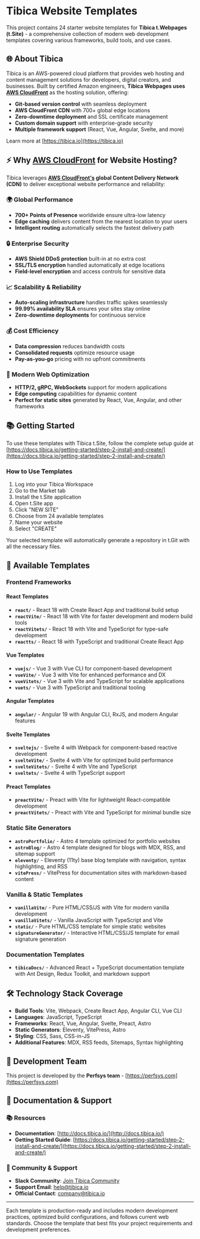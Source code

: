 # Tibica Website Templates

This project contains 24 starter website templates for **Tibica t.Webpages (t.Site)** - a comprehensive collection of modern web development templates covering various frameworks, build tools, and use cases.

## 🌐 About Tibica

Tibica is an AWS-powered cloud platform that provides web hosting and content management solutions for developers, digital creators, and businesses. Built by certified Amazon engineers, **Tibica Webpages uses [AWS CloudFront](https://aws.amazon.com/cloudfront/)** as the hosting solution, offering:

- **Git-based version control** with seamless deployment
- **AWS CloudFront CDN** with 700+ global edge locations
- **Zero-downtime deployment** and SSL certificate management
- **Custom domain support** with enterprise-grade security
- **Multiple framework support** (React, Vue, Angular, Svelte, and more)

Learn more at [https://tibica.io](https://tibica.io)

## ⚡ Why [AWS CloudFront](https://aws.amazon.com/cloudfront/) for Website Hosting?

Tibica leverages **[AWS CloudFront's](https://aws.amazon.com/cloudfront/) global Content Delivery Network (CDN)** to deliver exceptional website performance and reliability:

### 🌍 Global Performance
- **700+ Points of Presence** worldwide ensure ultra-low latency
- **Edge caching** delivers content from the nearest location to your users
- **Intelligent routing** automatically selects the fastest delivery path

### 🔒 Enterprise Security
- **AWS Shield DDoS protection** built-in at no extra cost
- **SSL/TLS encryption** handled automatically at edge locations
- **Field-level encryption** and access controls for sensitive data

### 📈 Scalability & Reliability
- **Auto-scaling infrastructure** handles traffic spikes seamlessly
- **99.99% availability SLA** ensures your sites stay online
- **Zero-downtime deployments** for continuous service

### 💰 Cost Efficiency
- **Data compression** reduces bandwidth costs
- **Consolidated requests** optimize resource usage  
- **Pay-as-you-go** pricing with no upfront commitments

### 🚀 Modern Web Optimization
- **HTTP/2, gRPC, WebSockets** support for modern applications
- **Edge computing** capabilities for dynamic content
- **Perfect for static sites** generated by React, Vue, Angular, and other frameworks

## 📚 Getting Started

To use these templates with Tibica t.Site, follow the complete setup guide at [https://docs.tibica.io/getting-started/step-2-install-and-create/](https://docs.tibica.io/getting-started/step-2-install-and-create/)

### How to Use Templates

1. Log into your Tibica Workspace
2. Go to the Market tab
3. Install the t.Site application
4. Open t.Site app
5. Click "NEW SITE"
6. Choose from 24 available templates
7. Name your website
8. Select "CREATE"

Your selected template will automatically generate a repository in t.Git with all the necessary files.

## 📁 Available Templates

### Frontend Frameworks

#### React Templates
- **`react/`** - React 18 with Create React App and traditional build setup
- **`reactVite/`** - React 18 with Vite for faster development and modern build tools
- **`reactVitets/`** - React 18 with Vite and TypeScript for type-safe development
- **`reactts/`** - React 18 with TypeScript and traditional Create React App

#### Vue Templates
- **`vuejs/`** - Vue 3 with Vue CLI for component-based development
- **`vueVite/`** - Vue 3 with Vite for enhanced performance and DX
- **`vueVitets/`** - Vue 3 with Vite and TypeScript for scalable applications
- **`vuets/`** - Vue 3 with TypeScript and traditional tooling

#### Angular Templates
- **`angular/`** - Angular 19 with Angular CLI, RxJS, and modern Angular features

#### Svelte Templates
- **`sveltejs/`** - Svelte 4 with Webpack for component-based reactive development
- **`svelteVite/`** - Svelte 4 with Vite for optimized build performance
- **`svelteVitets/`** - Svelte 4 with Vite and TypeScript
- **`sveltets/`** - Svelte 4 with TypeScript support

#### Preact Templates
- **`preactVite/`** - Preact with Vite for lightweight React-compatible development
- **`preactVitets/`** - Preact with Vite and TypeScript for minimal bundle size

### Static Site Generators

- **`astroPortfolio/`** - Astro 4 template optimized for portfolio websites
- **`astroBlog/`** - Astro 4 template designed for blogs with MDX, RSS, and sitemap support
- **`eleventy/`** - Eleventy (11ty) base blog template with navigation, syntax highlighting, and RSS
- **`vitePress/`** - VitePress for documentation sites with markdown-based content

### Vanilla & Static Templates

- **`vanillaVite/`** - Pure HTML/CSS/JS with Vite for modern vanilla development
- **`vanillaVitets/`** - Vanilla JavaScript with TypeScript and Vite
- **`static/`** - Pure HTML/CSS template for simple static websites
- **`signatureGenerator/`** - Interactive HTML/CSS/JS template for email signature generation

### Documentation Templates

- **`tibicaDocs/`** - Advanced React + TypeScript documentation template with Ant Design, Redux Toolkit, and markdown support

## 🛠 Technology Stack Coverage

- **Build Tools**: Vite, Webpack, Create React App, Angular CLI, Vue CLI
- **Languages**: JavaScript, TypeScript
- **Frameworks**: React, Vue, Angular, Svelte, Preact, Astro
- **Static Generators**: Eleventy, VitePress, Astro
- **Styling**: CSS, Sass, CSS-in-JS
- **Additional Features**: MDX, RSS feeds, Sitemaps, Syntax highlighting

## 🏢 Development Team

This project is developed by the **Perfsys team** - [https://perfsys.com](https://perfsys.com)

## 📖 Documentation & Support

### 📚 Resources
- **Documentation**: [http://docs.tibica.io/](http://docs.tibica.io/)
- **Getting Started Guide**: [https://docs.tibica.io/getting-started/step-2-install-and-create/](https://docs.tibica.io/getting-started/step-2-install-and-create/)

### 💬 Community & Support
- **Slack Community**: [Join Tibica Community](https://join.slack.com/t/tibica-community/shared_invite/zt-3djc8oep1-Ghsgkt3bAJJ6A4Kd7M6HPg)
- **Support Email**: [help@tibica.io](mailto:help@tibica.io)
- **Official Contact**: [company@tibica.io](mailto:company@tibica.io)

---

Each template is production-ready and includes modern development practices, optimized build configurations, and follows current web standards. Choose the template that best fits your project requirements and development preferences.